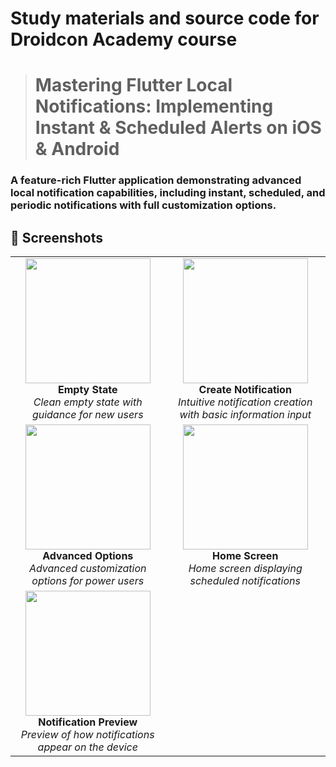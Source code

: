# Study materials and source code for **Droidcon Academy** course 
> # Mastering Flutter Local Notifications: Implementing Instant & Scheduled Alerts on iOS & Android 



### A feature-rich Flutter application demonstrating advanced local notification capabilities, including instant, scheduled, and periodic notifications with full customization options.

## 📱 Screenshots

| | |
|:-------------------------:|:-------------------------:|
| <img src="https://github.com/user-attachments/assets/706a411e-4aba-4a99-a06e-4182bbf73235" width="200"/> <br> **Empty State** <br> *Clean empty state with guidance for new users* | <img src="https://github.com/user-attachments/assets/a80e0b93-635a-4d02-8348-cf14ab14b653" width="200"/> <br> **Create Notification** <br> *Intuitive notification creation with basic information input* |
| <img src="https://github.com/user-attachments/assets/a491ff09-44d4-46e2-9c6d-42d3c9d4f935" width="200"/> <br> **Advanced Options** <br> *Advanced customization options for power users* | <img src="https://github.com/user-attachments/assets/118996fb-19fc-46c5-8a18-2e228485f4ef" width="200"/> <br> **Home Screen** <br> *Home screen displaying scheduled notifications* |
| <img src="https://github.com/user-attachments/assets/73365900-d589-4e19-8429-585ba0fe207b" width="200"/> <br> **Notification Preview** <br> *Preview of how notifications appear on the device* | |

